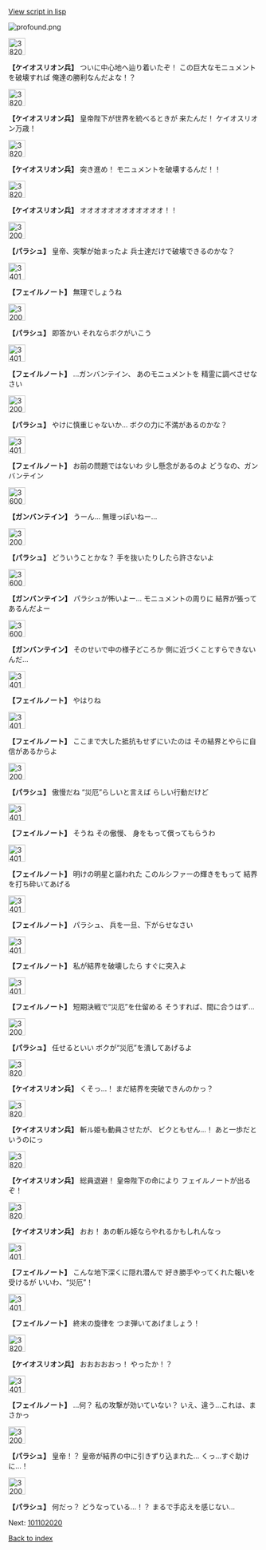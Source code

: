 [View script in lisp](../scripts/101102010.txt)

![profound.png](../images/backgrounds/profound.png)

<img src="../images/units/3820001.png" alt="3820001.png" height="34"/>

**【ケイオスリオン兵】**
ついに中心地へ辿り着いたぞ！
この巨大なモニュメントを破壊すれば
俺達の勝利なんだよな！？

<img src="../images/units/3820001.png" alt="3820001.png" height="34"/>

**【ケイオスリオン兵】**
皇帝陛下が世界を統べるときが
来たんだ！
ケイオスリオン万歳！

<img src="../images/units/3820001.png" alt="3820001.png" height="34"/>

**【ケイオスリオン兵】**
突き進め！
モニュメントを破壊するんだ！！

<img src="../images/units/3820001.png" alt="3820001.png" height="34"/>

**【ケイオスリオン兵】**
オオオオオオオオオオオオ！！

<img src="../images/units/3200411.png" alt="3200411.png" height="34"/>

**【パラシュ】**
皇帝、突撃が始まったよ
兵士達だけで破壊できるのかな？

<img src="../images/units/3401911.png" alt="3401911.png" height="34"/>

**【フェイルノート】**
無理でしょうね

<img src="../images/units/3200411.png" alt="3200411.png" height="34"/>

**【パラシュ】**
即答かい
それならボクがいこう

<img src="../images/units/3401911.png" alt="3401911.png" height="34"/>

**【フェイルノート】**
…ガンバンテイン、
あのモニュメントを
精霊に調べさせなさい

<img src="../images/units/3200411.png" alt="3200411.png" height="34"/>

**【パラシュ】**
やけに慎重じゃないか…
ボクの力に不満があるのかな？

<img src="../images/units/3401911.png" alt="3401911.png" height="34"/>

**【フェイルノート】**
お前の問題ではないわ
少し懸念があるのよ
どうなの、ガンバンテイン

<img src="../images/units/3600211.png" alt="3600211.png" height="34"/>

**【ガンバンテイン】**
うーん…
無理っぽいねー…

<img src="../images/units/3200411.png" alt="3200411.png" height="34"/>

**【パラシュ】**
どういうことかな？
手を抜いたりしたら許さないよ

<img src="../images/units/3600211.png" alt="3600211.png" height="34"/>

**【ガンバンテイン】**
パラシュが怖いよー…
モニュメントの周りに
結界が張ってあるんだよー

<img src="../images/units/3600211.png" alt="3600211.png" height="34"/>

**【ガンバンテイン】**
そのせいで中の様子どころか
側に近づくことすらできないんだ…

<img src="../images/units/3401911.png" alt="3401911.png" height="34"/>

**【フェイルノート】**
やはりね

<img src="../images/units/3401911.png" alt="3401911.png" height="34"/>

**【フェイルノート】**
ここまで大した抵抗もせずにいたのは
その結界とやらに自信があるからよ

<img src="../images/units/3200411.png" alt="3200411.png" height="34"/>

**【パラシュ】**
傲慢だね
“災厄”らしいと言えば
らしい行動だけど

<img src="../images/units/3401911.png" alt="3401911.png" height="34"/>

**【フェイルノート】**
そうね
その傲慢、
身をもって償ってもらうわ

<img src="../images/units/3401911.png" alt="3401911.png" height="34"/>

**【フェイルノート】**
明けの明星と謳われた
このルシファーの輝きをもって
結界を打ち砕いてあげる

<img src="../images/units/3401911.png" alt="3401911.png" height="34"/>

**【フェイルノート】**
パラシュ、
兵を一旦、下がらせなさい

<img src="../images/units/3401911.png" alt="3401911.png" height="34"/>

**【フェイルノート】**
私が結界を破壊したら
すぐに突入よ

<img src="../images/units/3401911.png" alt="3401911.png" height="34"/>

**【フェイルノート】**
短期決戦で“災厄”を仕留める
そうすれば、間に合うはず…

<img src="../images/units/3200411.png" alt="3200411.png" height="34"/>

**【パラシュ】**
任せるといい
ボクが“災厄”を潰してあげるよ

<img src="../images/units/3820001.png" alt="3820001.png" height="34"/>

**【ケイオスリオン兵】**
くそっ…！
まだ結界を突破できんのかっ？

<img src="../images/units/3820001.png" alt="3820001.png" height="34"/>

**【ケイオスリオン兵】**
斬ル姫も動員させたが、
ビクともせん…！
あと一歩だというのにっ

<img src="../images/units/3820001.png" alt="3820001.png" height="34"/>

**【ケイオスリオン兵】**
総員退避！
皇帝陛下の命により
フェイルノートが出るぞ！

<img src="../images/units/3820001.png" alt="3820001.png" height="34"/>

**【ケイオスリオン兵】**
おお！
あの斬ル姫ならやれるかもしれんなっ

<img src="../images/units/3401911.png" alt="3401911.png" height="34"/>

**【フェイルノート】**
こんな地下深くに隠れ潜んで
好き勝手やってくれた報いを受けるが
いいわ、“災厄”！

<img src="../images/units/3401911.png" alt="3401911.png" height="34"/>

**【フェイルノート】**
終末の旋律を
つま弾いてあげましょう！

<img src="../images/units/3820001.png" alt="3820001.png" height="34"/>

**【ケイオスリオン兵】**
おおおおおっ！
やったか！？

<img src="../images/units/3401911.png" alt="3401911.png" height="34"/>

**【フェイルノート】**
…何？
私の攻撃が効いていない？
いえ、違う…これは、まさかっ

<img src="../images/units/3200411.png" alt="3200411.png" height="34"/>

**【パラシュ】**
皇帝！？
皇帝が結界の中に引きずり込まれた…
くっ…すぐ助けに…！

<img src="../images/units/3200411.png" alt="3200411.png" height="34"/>

**【パラシュ】**
何だっ？
どうなっている…！？
まるで手応えを感じない…

Next: [101102020](101102020.md)

[Back to index](index.md)
